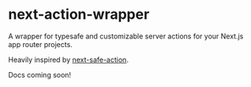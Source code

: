 # next-action-wrapper

A wrapper for typesafe and customizable server actions for your Next.js app router projects.

Heavily inspired by [next-safe-action](https://github.com/TheEdoRan/next-safe-action/).

Docs coming soon!
